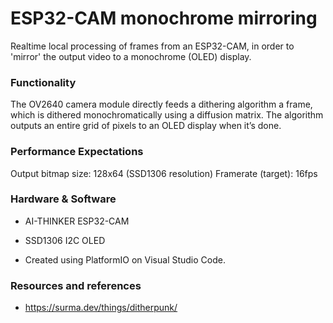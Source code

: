 # ESP32-CAM monochrome mirroring

Realtime local processing of frames from an ESP32-CAM, in order to 'mirror' the output video to a monochrome (OLED) display.

### Functionality

The OV2640 camera module directly feeds a dithering algorithm a frame, which is dithered monochromatically using a diffusion matrix. The algorithm outputs an entire grid of pixels to an OLED display when it’s done.

### Performance Expectations

Output bitmap size: 128x64 (SSD1306 resolution)
Framerate (target): 16fps

### Hardware & Software

- AI-THINKER ESP32-CAM
- SSD1306 I2C OLED

- Created using PlatformIO on Visual Studio Code.

### Resources and references

- https://surma.dev/things/ditherpunk/
